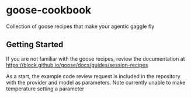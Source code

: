 # goose-cookbook
Collection of goose recipes that make your agentic gaggle fly 

## Getting Started
If you are not familiar with the goose recipes, review the documentation at
https://block.github.io/goose/docs/guides/session-recipes

As a start, the example code review request is included in the repository with the provider and model as parameters. 
Note currently unable to make temperature setting a parameter

